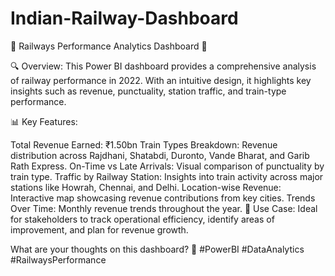 # Indian-Railway-Dashboard

🚆 Railways Performance Analytics Dashboard 🚆

🔍 Overview:
This Power BI dashboard provides a comprehensive analysis of railway performance in 2022. With an intuitive design, it highlights key insights such as revenue, punctuality, station traffic, and train-type performance.

📊 Key Features:

Total Revenue Earned: ₹1.50bn
Train Types Breakdown: Revenue distribution across Rajdhani, Shatabdi, Duronto, Vande Bharat, and Garib Rath Express.
On-Time vs Late Arrivals: Visual comparison of punctuality by train type.
Traffic by Railway Station: Insights into train activity across major stations like Howrah, Chennai, and Delhi.
Location-wise Revenue: Interactive map showcasing revenue contributions from key cities.
Trends Over Time: Monthly revenue trends throughout the year.
🎯 Use Case: Ideal for stakeholders to track operational efficiency, identify areas of improvement, and plan for revenue growth.

What are your thoughts on this dashboard? 🚀 #PowerBI #DataAnalytics #RailwaysPerformance
